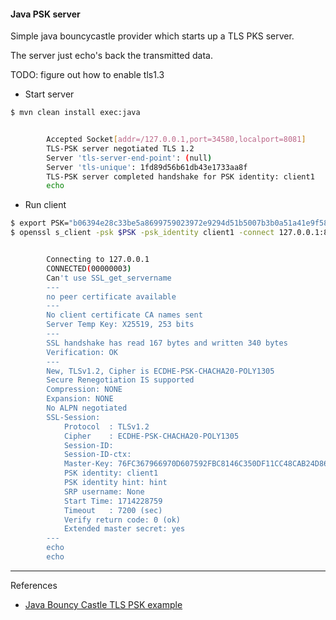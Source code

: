 #### Java PSK server

Simple java bouncycastle provider which starts up a TLS PKS server.

The server just echo's back the transmitted data.

TODO: figure out how to enable tls1.3

- Start server

```bash
$ mvn clean install exec:java


		Accepted Socket[addr=/127.0.0.1,port=34580,localport=8081]
		TLS-PSK server negotiated TLS 1.2
		Server 'tls-server-end-point': (null)
		Server 'tls-unique': 1fd89d56b61db43e1733aa8f
		TLS-PSK server completed handshake for PSK identity: client1
		echo
```

- Run client

```bash
$ export PSK="b06394e28c33be5a8699759023972e9294d51b5007b3b0a51a41e9f58d406f8d"
$ openssl s_client -psk $PSK -psk_identity client1 -connect 127.0.0.1:8081  -tls1_2


		Connecting to 127.0.0.1
		CONNECTED(00000003)
		Can't use SSL_get_servername
		---
		no peer certificate available
		---
		No client certificate CA names sent
		Server Temp Key: X25519, 253 bits
		---
		SSL handshake has read 167 bytes and written 340 bytes
		Verification: OK
		---
		New, TLSv1.2, Cipher is ECDHE-PSK-CHACHA20-POLY1305
		Secure Renegotiation IS supported
		Compression: NONE
		Expansion: NONE
		No ALPN negotiated
		SSL-Session:
			Protocol  : TLSv1.2
			Cipher    : ECDHE-PSK-CHACHA20-POLY1305
			Session-ID: 
			Session-ID-ctx: 
			Master-Key: 76FC367966970D607592FBC8146C350DF11CC48CAB24D86898A03BAEA9C48298934A5BE4534248E40384F12D9A8DD2DB
			PSK identity: client1
			PSK identity hint: hint
			SRP username: None
			Start Time: 1714228759
			Timeout   : 7200 (sec)
			Verify return code: 0 (ok)
			Extended master secret: yes
		---
		echo
		echo
```

---

References

* [Java Bouncy Castle TLS PSK example](https://tiebing.blogspot.com/2013/09/java-bouncy-castle-tls-psk-example.html)